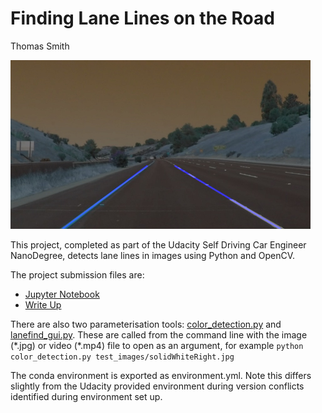 # **Finding Lane Lines on the Road** 
Thomas Smith

<img src="test_images_output/solidYellowCurve2_overlay.jpg" width="480" alt="Combined Image" />


This project, completed as part of the Udacity Self Driving Car Engineer NanoDegree, detects lane lines in images using Python and OpenCV.

The project submission files are:
 - [Jupyter Notebook](P1.ipynb)
 - [Write Up](writeup.md)
 
There are also two parameterisation tools: [color_detection.py](color_detection.py) and [lanefind_gui.py](lanefind_gui.py). These are called from the command line with the image (\*.jpg) or video (\*.mp4) file to open as an argument, for example 
`python color_detection.py test_images/solidWhiteRight.jpg`

The conda environment is exported as environment.yml. Note this differs slightly from the Udacity provided environment during version conflicts identified during environment set up.
